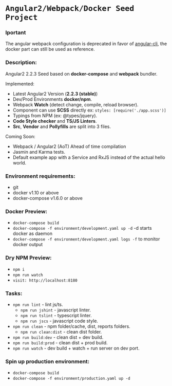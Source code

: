 # `Angular2/Webpack/Docker Seed Project`

### Iportant
The angular webpack configuration is deprecated in favor of [angular-cli](https://cli.angular.io/), the docker part can still be used as reference.

### Description:
Angular2 2.2.3 Seed based on **docker-compose** and **webpack** bundler.

Implemented:
- Latest Angular2 Version (**2.2.3 (stable)**)
- Dev/Prod Environments **docker/npm**.
- Webpack **Watch** (detect change, compile, reload browser).
- Component can use **SCSS** directly ex: ```styles: [require('./app.scss')]```
- Typings from NPM (ex: @types/jquery).
- **Code Style checker** and **TS/JS Linters**.
- **Src**, **Vendor** and **Pollyfills** are split into 3 files.

Coming Soon:
- Webpack / Angular2 (AoT) Ahead of time compilation
- Jasmin and Karma tests.
- Default example app with a Service and RxJS instead of the actual hello world.

### Environment requirements:
- git
- docker v1.10 or above
- docker-compose v1.6.0 or above

### Docker Preview:
- ```docker-compose build```
- ```docker-compose -f environment/development.yaml up -d``` -d starts docker as daemon
- ```docker-compose -f environment/development.yaml logs -f``` to monitor docker output

### Dry NPM Preview:
- ```npm i```
- ```npm run watch```
- ```visit: http://localhost:8180```

### Tasks:
- ```npm run lint``` - lint js/ts.
  - ```npm run jshint``` - javascript linter.
  - ```npm run tslint``` - typescript linter.
  - ```npm run jscs``` - javascript code style.
- ```npm run clean``` - npm folder/cache, dist, reports folders.
  - ```npm run clean:dist``` - clean dist folder.
- ```npm run build:dev``` - clean dist + dev build.
- ```npm run build:prod``` - clean dist + prod build.
- ```npm run watch``` - dev build + watch + run server on dev port.

### Spin up production environment:
- ```docker-compose build```
- ```docker-compose -f environment/production.yaml up -d```

